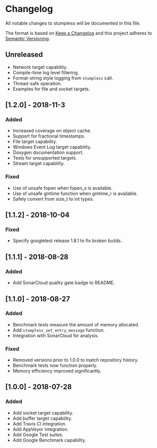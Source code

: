 # Changelog
All notable changes to stumpless will be documented in this file.

The format is based on [Keep a Changelog](https://keepachangelog.com/en/1.0.0/)
and this project adheres to [Semantic Versioning](https://semver.org/spec/v2.0.0.html).

## Unreleased
 - Network target capability.
 - Compile-time log level filtering.
 - Format-string style logging from `stumpless` call.
 - Thread-safe operation.
 - Examples for file and socket targets.

## [1.2.0] - 2018-11-3
### Added
 - Increased coverage on object cache.
 - Support for fractional timestamps.
 - File target capability.
 - Windows Event Log target capability.
 - Doxygen documentation support.
 - Tests for unsupported targets.
 - Stream target capability.

### Fixed
 - Use of unsafe fopen when fopen_s is available.
 - Use of unsafe gmtime function when gmtime_r is available.
 - Safely convert from size_t to int types.

## [1.1.2] - 2018-10-04
### Fixed
 - Specify googletest release 1.8.1 to fix broken builds.

## [1.1.1] - 2018-08-28
### Added
 - Add SonarCloud quality gate badge to README.

## [1.1.0] - 2018-08-27
### Added
 - Benchmark tests measure the amount of memory allocated.
 - Add `stumpless_set_entry_message` function.
 - Integration with SonarCloud for analysis.

### Fixed
 - Removed versions prior to 1.0.0 to match repository history.
 - Benchmark tests now function properly.
 - Memory efficiency improved significantly.

## [1.0.0] - 2018-07-28
### Added
 - Add socket target capability.
 - Add buffer target capability.
 - Add Travis CI integration.
 - Add AppVeyor integration.
 - Add Google Test suites.
 - Add Google Benchmark capability.
